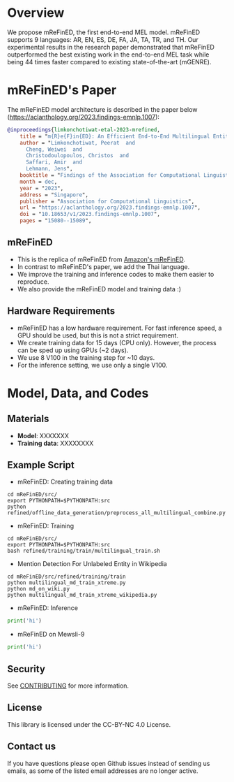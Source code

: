 # Overview
We propose mReFinED, the first end-to-end MEL model. mReFinED supports 9 languages: AR, EN, ES, DE, FA, JA, TA, TR, and TH. Our experimental results in the research paper demonstrated that mReFinED outperformed the best existing work in the end-to-end MEL task while being 44 times faster compared to existing state-of-the-art (mGENRE).

# mReFinED's Paper
The mReFinED model architecture is described in the paper below (https://aclanthology.org/2023.findings-emnlp.1007):
```bibtex
@inproceedings{limkonchotiwat-etal-2023-mrefined,
    title = "m{R}e{F}in{ED}: An Efficient End-to-End Multilingual Entity Linking System",
    author = "Limkonchotiwat, Peerat  and
      Cheng, Weiwei  and
      Christodoulopoulos, Christos  and
      Saffari, Amir  and
      Lehmann, Jens",
    booktitle = "Findings of the Association for Computational Linguistics: EMNLP 2023",
    month = dec,
    year = "2023",
    address = "Singapore",
    publisher = "Association for Computational Linguistics",
    url = "https://aclanthology.org/2023.findings-emnlp.1007",
    doi = "10.18653/v1/2023.findings-emnlp.1007",
    pages = "15080--15089",
```

## mReFinED
- This is the replica of mReFinED from [Amazon's mReFinED](https://github.com/amazon-science/ReFinED/tree/mrefined).
- In contrast to mReFinED's paper, we add the Thai language.  
- We improve the training and inference codes to make them easier to reproduce.
- We also provide the mReFinED model and training data :) 

## Hardware Requirements
- mReFinED has a low hardware requirement. For fast inference speed, a GPU should be used, but this is not a strict requirement.
- We create training data for 15 days (CPU only). However, the process can be sped up using GPUs (~2 days).
- We use 8 V100 in the training step for ~10 days.
- For the inference setting, we use only a single V100.

# Model, Data, and Codes

## Materials
- **Model**: XXXXXXX
- **Training data**: XXXXXXXX

## Example Script
- mReFinED: Creating training data
```
cd mReFinED/src/
export PYTHONPATH=$PYTHONPATH:src
python refined/offline_data_generation/preprocess_all_multilingual_combine.py
```
- mReFinED: Training
```
cd mReFinED/src/
export PYTHONPATH=$PYTHONPATH:src
bash refined/training/train/multilingual_train.sh
```
- Mention Detection For Unlabeled Entity in Wikipedia
```
cd mReFinED/src/refined/training/train
python multilingual_md_train_xtreme.py
python md_on_wiki.py
python multilingual_md_train_xtreme_wikipedia.py
```
- mReFinED: Inference
```python
print('hi')
```
- mReFinED on Mewsli-9
```python
print('hi')
```  
 
## Security

See [CONTRIBUTING](CONTRIBUTING.md#security-issue-notifications) for more information.

## License

This library is licensed under the CC-BY-NC 4.0 License.

## Contact us
If you have questions please open Github issues instead of sending us emails, as some of the listed email addresses are no longer active.
